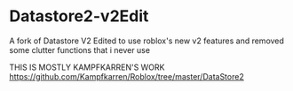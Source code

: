 # Datastore2-v2Edit
A fork of Datastore V2 Edited to use roblox's new v2 features and removed some clutter functions that i never use

THIS IS MOSTLY KAMPFKARREN'S WORK
https://github.com/Kampfkarren/Roblox/tree/master/DataStore2

